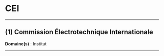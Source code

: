 # CEI

--------------------

## (1) Commission Électrotechnique Internationale

**Domaine(s)** : Institut

--------------------